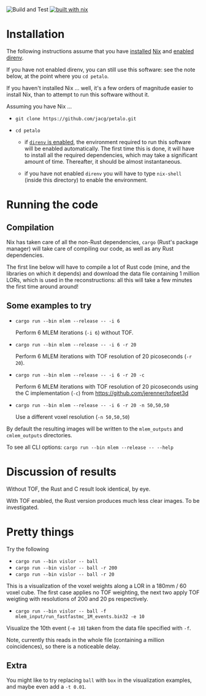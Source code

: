![Build and Test](https://github.com/jacg/petalo/workflows/Build%20and%20Test/badge.svg)
[![built with nix](https://builtwithnix.org/badge.svg)](https://builtwithnix.org)


# Installation


The following instructions assume that you have
[installed](https://github.com/jacg/IC/tree/manage-with-nix/doc/nix/install-nix)
[Nix](https://nixos.org/) and [enabled direnv](https://github.com/jacg/IC/tree/manage-with-nix/doc/nix/home-manager#automatic-environment-switching-with-direnv).

If you have not enabled direnv, you can still use this software: see the note below, at the point where you `cd petalo`.

If you haven't installed Nix ... well, it's a few orders of magnitude easier to
install Nix, than to attempt to run this software without it.

Assuming you have Nix ...

+ `git clone https://github.com/jacg/petalo.git`

+ `cd petalo`

   - if [`direnv` is
     enabled](https://github.com/jacg/IC/tree/manage-with-nix/doc/nix/home-manager#automatic-environment-switching-with-direnv),
     the environment required to run this software will be enabled
     automatically. The first time this is done, it will have to install all the
     required dependencies, which may take a significant amount of time.
     Thereafter, it should be almost instantaneous.

   - if you have not enabled `direnv` you will have to type `nix-shell` (inside
     this directory) to enable the environment.

# Running the code

## Compilation

Nix has taken care of all the non-Rust dependencies, `cargo` (Rust's package
manager) will take care of compiling our code, as well as any Rust dependencies.

The first line below will have to compile a lot of Rust code (mine, and the
libraries on which it depends) and download the data file containing 1 million
LORs, which is used in the reconstructions: all this will take a few minutes the
first time around around!

## Some examples to try

+ `cargo run --bin mlem --release -- -i 6`

  Perform 6 MLEM iterations (`-i 6`) without TOF.

+ `cargo run --bin mlem --release -- -i 6 -r 20`

  Perform 6 MLEM iterations with TOF resolution of 20 picoseconds (`-r 20`).

+ `cargo run --bin mlem --release -- -i 6 -r 20 -c`

  Perform 6 MLEM iterations with TOF resolution of 20 picoseconds using the C
  implementation (`-c`) from https://github.com/jerenner/tofpet3d

+ `cargo run --bin mlem --release -- -i 6 -r 20 -n 50,50,50`

  Use a different voxel resolution (`-n 50,50,50`)

By default the resulting images will be written to the `mlem_outputs` and
`cmlem_outputs` directories.

To see all CLI options: `cargo run --bin mlem --release -- --help`

# Discussion of results

Without TOF, the Rust and C result look identical, by eye.

With TOF enabled, the Rust version produces much less clear images. To be
investigated.

# Pretty things

Try the following

+ `cargo run --bin vislor -- ball`
+ `cargo run --bin vislor -- ball -r 200`
+ `cargo run --bin vislor -- ball -r 20`

This is a visualization of the voxel weights along a LOR in a 180mm / 60 voxel
cube. The first case applies no TOF weighting, the next two apply TOF weigting
with resolutions of 200 and 20 ps respectively.

+ `cargo run --bin vislor -- ball -f mlem_input/run_fastfastmc_1M_events.bin32 -e 10`

Visualize the 10th event (`-e 10`) taken from the data file specified with `-f`.

Note, currently this reads in the whole file (containing a million
coincidences), so there is a noticeable delay.

## Extra

You might like to try replacing `ball` with `box` in the visualization examples,
and maybe even add a `-t 0.01`.
